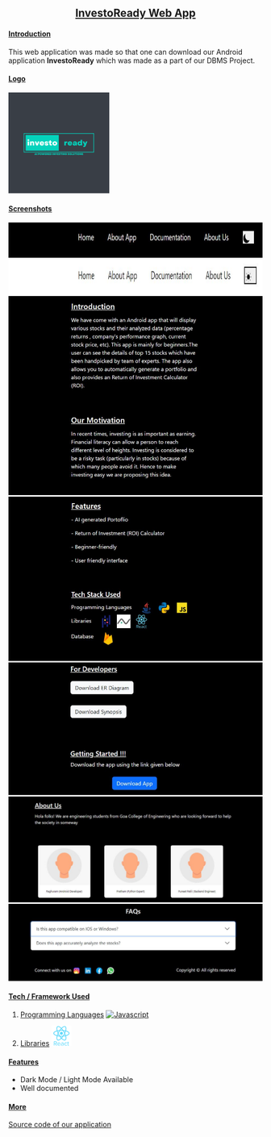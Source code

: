 ## <center><u>InvestoReady Web App </u></center>
#### <u>Introduction</u>
This web application was made so that one can download our Android application <strong>InvestoReady</strong>  which was made as a part of our DBMS Project.

#### <u>Logo</u>
<img src="screenshots/investo.png" width="200" height="200" alt="logo">

#### <u>Screenshots</u>
<img src="screenshots/NavbarInDarkMode.jpg" height="70" alt="Navigation Bar in Dark Mode">
<img src="screenshots/NavbarInLightMode.jpg" height="70" alt="Navigation Bar in Light Mode">
<img src="screenshots/Home.jpg" alt="Home">
<img src="screenshots/AboutApp.jpg" alt="About App">
<img src="screenshots/Documentation.jpg" alt="Documentation">
<img src="screenshots/AboutUs.jpg" alt="About Us">
<img src="screenshots/FAQ.jpg" alt="FAQ section">

#### <u>Tech / Framework Used</u>

1. <u> Programming Languages</u>
<a href="https://developer.mozilla.org/en-US/docs/Web/JavaScript" target="_blank"><img src="https://img.icons8.com/color/48/null/javascript--v1.png" alt="Javascript" width="40" height="40"></a>

2. <u>Libraries</u>
<a href="https://reactjs.org/" target="_blank"><img src="https://raw.githubusercontent.com/devicons/devicon/master/icons/react/react-original-wordmark.svg" alt="React JS" width="40" height="40"></a>

#### <u>Features</u>
- Dark Mode / Light Mode Available
- Well documented

#### <u>More</u>
<a href = "https://github.com/puneetmpatil/InvestoReady">Source code of our application</a>
